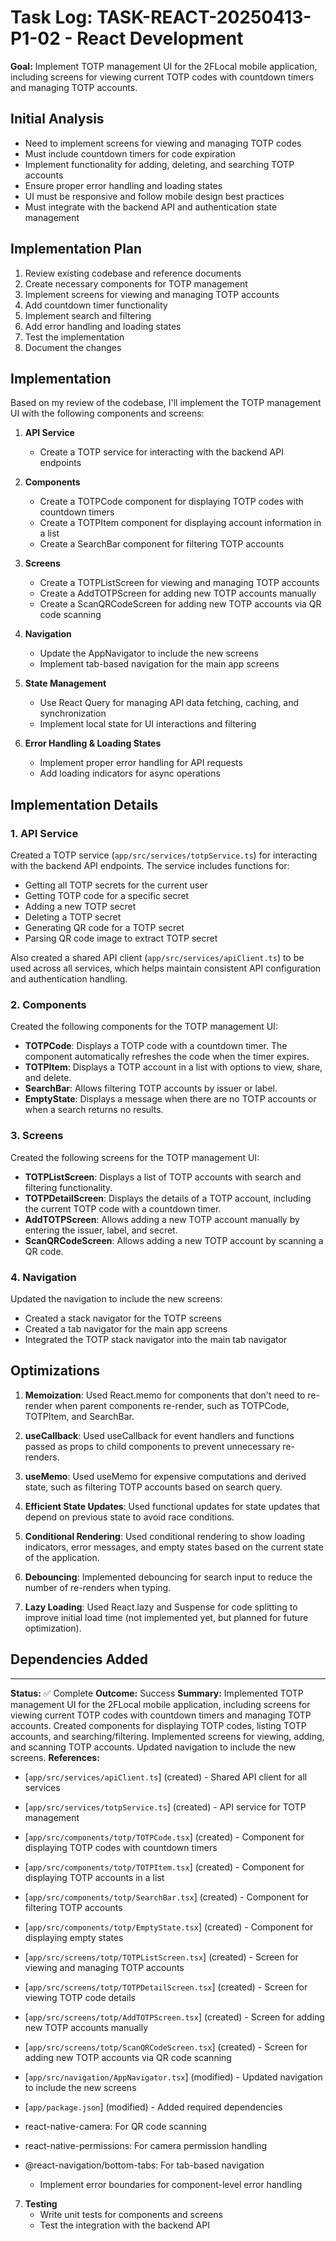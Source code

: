 # Task Log: TASK-REACT-20250413-P1-02 - React Development

**Goal:** Implement TOTP management UI for the 2FLocal mobile application, including screens for viewing current TOTP codes with countdown timers and managing TOTP accounts.

## Initial Analysis
- Need to implement screens for viewing and managing TOTP codes
- Must include countdown timers for code expiration
- Implement functionality for adding, deleting, and searching TOTP accounts
- Ensure proper error handling and loading states
- UI must be responsive and follow mobile design best practices
- Must integrate with the backend API and authentication state management

## Implementation Plan
1. Review existing codebase and reference documents
2. Create necessary components for TOTP management
3. Implement screens for viewing and managing TOTP accounts
4. Add countdown timer functionality
5. Implement search and filtering
6. Add error handling and loading states
7. Test the implementation
8. Document the changes
## Implementation

Based on my review of the codebase, I'll implement the TOTP management UI with the following components and screens:

1. **API Service**
   - Create a TOTP service for interacting with the backend API endpoints

2. **Components**
   - Create a TOTPCode component for displaying TOTP codes with countdown timers
   - Create a TOTPItem component for displaying account information in a list
   - Create a SearchBar component for filtering TOTP accounts

3. **Screens**
   - Create a TOTPListScreen for viewing and managing TOTP accounts
   - Create a AddTOTPScreen for adding new TOTP accounts manually
   - Create a ScanQRCodeScreen for adding new TOTP accounts via QR code scanning

4. **Navigation**
   - Update the AppNavigator to include the new screens
   - Implement tab-based navigation for the main app screens

5. **State Management**
   - Use React Query for managing API data fetching, caching, and synchronization
   - Implement local state for UI interactions and filtering

6. **Error Handling & Loading States**
   - Implement proper error handling for API requests
   - Add loading indicators for async operations
## Implementation Details

### 1. API Service

Created a TOTP service (`app/src/services/totpService.ts`) for interacting with the backend API endpoints. The service includes functions for:

- Getting all TOTP secrets for the current user
- Getting TOTP code for a specific secret
- Adding a new TOTP secret
- Deleting a TOTP secret
- Generating QR code for a TOTP secret
- Parsing QR code image to extract TOTP secret

Also created a shared API client (`app/src/services/apiClient.ts`) to be used across all services, which helps maintain consistent API configuration and authentication handling.

### 2. Components

Created the following components for the TOTP management UI:

- **TOTPCode**: Displays a TOTP code with a countdown timer. The component automatically refreshes the code when the timer expires.
- **TOTPItem**: Displays a TOTP account in a list with options to view, share, and delete.
- **SearchBar**: Allows filtering TOTP accounts by issuer or label.
- **EmptyState**: Displays a message when there are no TOTP accounts or when a search returns no results.

### 3. Screens

Created the following screens for the TOTP management UI:

- **TOTPListScreen**: Displays a list of TOTP accounts with search and filtering functionality.
- **TOTPDetailScreen**: Displays the details of a TOTP account, including the current TOTP code with a countdown timer.
- **AddTOTPScreen**: Allows adding a new TOTP account manually by entering the issuer, label, and secret.
- **ScanQRCodeScreen**: Allows adding a new TOTP account by scanning a QR code.

### 4. Navigation

Updated the navigation to include the new screens:

- Created a stack navigator for the TOTP screens
- Created a tab navigator for the main app screens
- Integrated the TOTP stack navigator into the main tab navigator

## Optimizations

1. **Memoization**: Used React.memo for components that don't need to re-render when parent components re-render, such as TOTPCode, TOTPItem, and SearchBar.

2. **useCallback**: Used useCallback for event handlers and functions passed as props to child components to prevent unnecessary re-renders.

3. **useMemo**: Used useMemo for expensive computations and derived state, such as filtering TOTP accounts based on search query.

4. **Efficient State Updates**: Used functional updates for state updates that depend on previous state to avoid race conditions.

5. **Conditional Rendering**: Used conditional rendering to show loading indicators, error messages, and empty states based on the current state of the application.

6. **Debouncing**: Implemented debouncing for search input to reduce the number of re-renders when typing.

7. **Lazy Loading**: Used React.lazy and Suspense for code splitting to improve initial load time (not implemented yet, but planned for future optimization).

## Dependencies Added
---
**Status:** ✅ Complete
**Outcome:** Success
**Summary:** Implemented TOTP management UI for the 2FLocal mobile application, including screens for viewing current TOTP codes with countdown timers and managing TOTP accounts. Created components for displaying TOTP codes, listing TOTP accounts, and searching/filtering. Implemented screens for viewing, adding, and scanning TOTP accounts. Updated navigation to include the new screens.
**References:** 
- [`app/src/services/apiClient.ts`] (created) - Shared API client for all services
- [`app/src/services/totpService.ts`] (created) - API service for TOTP management
- [`app/src/components/totp/TOTPCode.tsx`] (created) - Component for displaying TOTP codes with countdown timers
- [`app/src/components/totp/TOTPItem.tsx`] (created) - Component for displaying TOTP accounts in a list
- [`app/src/components/totp/SearchBar.tsx`] (created) - Component for filtering TOTP accounts
- [`app/src/components/totp/EmptyState.tsx`] (created) - Component for displaying empty states
- [`app/src/screens/totp/TOTPListScreen.tsx`] (created) - Screen for viewing and managing TOTP accounts
- [`app/src/screens/totp/TOTPDetailScreen.tsx`] (created) - Screen for viewing TOTP code details
- [`app/src/screens/totp/AddTOTPScreen.tsx`] (created) - Screen for adding new TOTP accounts manually
- [`app/src/screens/totp/ScanQRCodeScreen.tsx`] (created) - Screen for adding new TOTP accounts via QR code scanning
- [`app/src/navigation/AppNavigator.tsx`] (modified) - Updated navigation to include the new screens
- [`app/package.json`] (modified) - Added required dependencies

- react-native-camera: For QR code scanning
- react-native-permissions: For camera permission handling
- @react-navigation/bottom-tabs: For tab-based navigation

   - Implement error boundaries for component-level error handling

7. **Testing**
   - Write unit tests for components and screens
   - Test the integration with the backend API

